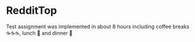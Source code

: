 # RedditTop
Test assignment was implemented in about 8 hours including coffee breaks ☕️☕️☕️, lunch 🌮 and dinner 🍲
